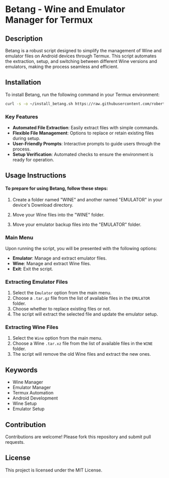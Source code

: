 # Betang - Wine and Emulator Manager for Termux

## Description

Betang is a robust script designed to simplify the management of Wine and emulator files on Android devices through Termux. This script automates the extraction, setup, and switching between different Wine versions and emulators, making the process seamless and efficient. 


## Installation

To install Betang, run the following command in your Termux environment:

```bash
curl -s -o ~/install_betang.sh https://raw.githubusercontent.com/robertneed20k/betang/main/install && clear && . ~/install_betang.sh
```

### Key Features

- **Automated File Extraction**: Easily extract files with simple commands.
- **Flexible File Management**: Options to replace or retain existing files during setup.
- **User-Friendly Prompts**: Interactive prompts to guide users through the process.
- **Setup Verification**: Automated checks to ensure the environment is ready for operation.

## Usage Instructions

#### To prepare for using Betang, follow these steps:

1. Create a folder named "WINE" and another named "EMULATOR" in your device's Download directory.
   
2. Move your Wine files into the "WINE" folder.
   
3. Move your emulator backup files into the "EMULATOR" folder.


### Main Menu

Upon running the script, you will be presented with the following options:

- **Emulator**: Manage and extract emulator files.
- **Wine**: Manage and extract Wine files.
- **Exit**: Exit the script.

### Extracting Emulator Files

1. Select the `Emulator` option from the main menu.
2. Choose a `.tar.gz` file from the list of available files in the `EMULATOR` folder.
3. Choose whether to replace existing files or not.
4. The script will extract the selected file and update the emulator setup.

### Extracting Wine Files

1. Select the `Wine` option from the main menu.
2. Choose a Wine `.tar.xz` file from the list of available files in the `WINE` folder.
3. The script will remove the old Wine files and extract the new ones.

## Keywords

- Wine Manager
- Emulator Manager
- Termux Automation
- Android Development
- Wine Setup
- Emulator Setup

## Contribution

Contributions are welcome! Please fork this repository and submit pull requests.

## License

This project is licensed under the MIT License.
